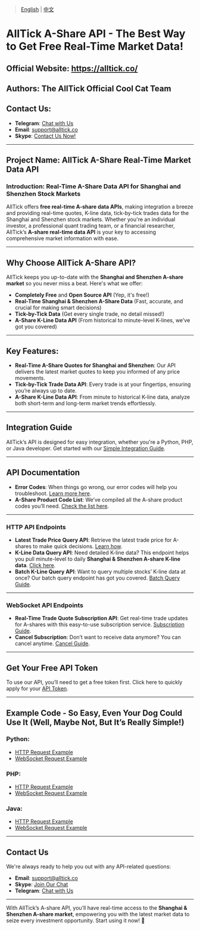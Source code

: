 > [English](./README.md) | [中文](./README_cn.md)

# AllTick A-Share API - The Best Way to Get Free Real-Time Market Data!

## Official Website: https://alltick.co/
## Authors: The AllTick Official Cool Cat Team  
## Contact Us:  
- **Telegram**: [Chat with Us](https://t.me/alltick001)
- **Email**: [support@alltick.co](mailto:support@alltick.co)  
- **Skype**: [Contact Us Now!](https://join.skype.com/invite/xokTc695huNu)  

---

## Project Name: AllTick A-Share Real-Time Market Data API

### Introduction: Real-Time A-Share Data API for Shanghai and Shenzhen Stock Markets  
AllTick offers **free real-time A-share data APIs**, making integration a breeze and providing real-time quotes, K-line data, tick-by-tick trades data for the Shanghai and Shenzhen stock markets. Whether you're an individual investor, a professional quant trading team, or a financial researcher, AllTick’s **A-share real-time data API** is your key to accessing comprehensive market information with ease.

---

## Why Choose AllTick A-Share API?  
AllTick keeps you up-to-date with the **Shanghai and Shenzhen A-share market** so you never miss a beat. Here's what we offer:

- **Completely Free** and **Open Source API** (Yep, it's free!)
- **Real-Time Shanghai & Shenzhen A-Share Data** (Fast, accurate, and crucial for making smart decisions)
- **Tick-by-Tick Data** (Get every single trade, no detail missed!)
- **A-Share K-Line Data API** (From historical to minute-level K-lines, we’ve got you covered)

---

## Key Features:

- **Real-Time A-Share Quotes for Shanghai and Shenzhen**: Our API delivers the latest market quotes to keep you informed of any price movements.
- **Tick-by-Tick Trade Data API**: Every trade is at your fingertips, ensuring you’re always up to date.
- **A-Share K-Line Data API**: From minute to historical K-line data, analyze both short-term and long-term market trends effortlessly.

---

## Integration Guide  
AllTick’s API is designed for easy integration, whether you're a Python, PHP, or Java developer. Get started with our [Simple Integration Guide](./access_guide_cn.md).

---

## API Documentation

- **Error Codes**: When things go wrong, our error codes will help you troubleshoot. [Learn more here](./error_code_description_cn.md).  
- **A-Share Product Code List**: We’ve compiled all the A-share product codes you’ll need. [Check the list here](./product_code_list_A_stock_cn.md).

---

### HTTP API Endpoints

- **Latest Trade Price Query API**: Retrieve the latest trade price for A-shares to make quick decisions. [Learn how](./http_interface/latest_transaction_price_query_cn.md).  
- **K-Line Data Query API**: Need detailed K-line data? This endpoint helps you pull minute-level to daily **Shanghai & Shenzhen A-share K-line data**. [Click here](./http_interface/kline_query_cn.md).  
- **Batch K-Line Query API**: Want to query multiple stocks’ K-line data at once? Our batch query endpoint has got you covered. [Batch Query Guide](./http_interface/batch_kline_query_cn.md).

---

### WebSocket API Endpoints

- **Real-Time Trade Quote Subscription API**: Get real-time trade updates for A-shares with this easy-to-use subscription service. [Subscription Guide](./websocket_interface/realtime_transaction_quote_subscription_cn.md).  
- **Cancel Subscription**: Don’t want to receive data anymore? You can cancel anytime. [Cancel Guide](./websocket_interface/cancel_realtime_quote_subscription_cn.md).

---

## Get Your Free API Token  
To use our API, you’ll need to get a free token first. Click here to quickly apply for your [API Token](./token_application_cn.md).

---

## Example Code - So Easy, Even Your Dog Could Use It (Well, Maybe Not, But It’s Really Simple!)

### Python:
- [HTTP Request Example](./example/python/http_python_example.py)
- [WebSocket Request Example](./example/python/websocket_python_example.py)

### PHP:
- [HTTP Request Example](./example/php/php_http_curl.php)
- [WebSocket Request Example](./example/php/php_websocket_workerman.php)

### Java:
- [HTTP Request Example](./example/java/HttpJavaExample.java)
- [WebSocket Request Example](./example/java/WebSocketJavaExample.java)

---

## Contact Us  
We're always ready to help you out with any API-related questions:

- **Email**: [support@alltick.co](mailto:support@alltick.co)  
- **Skype**: [Join Our Chat](https://join.skype.com/invite/xokTc695huNu)  
- **Telegram**: [Chat with Us](https://t.me/alltick001)  

---

With AllTick’s A-share API, you’ll have real-time access to the **Shanghai & Shenzhen A-share market**, empowering you with the latest market data to seize every investment opportunity. Start using it now! 🚀
